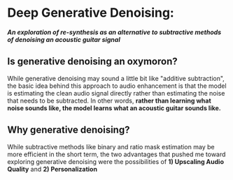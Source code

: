 # Deep Generative Denoising: 
***An exploration of re-synthesis as an alternative to subtractive methods of denoising an acoustic guitar signal***

## Is generative denoising an oxymoron?
While generative denoising may sound a little bit like "additive subtraction", the basic idea behind this approach to audio enhancement is that the model is estimating the clean audio signal directly rather than estimating the noise that needs to be subtracted. In other words, **rather than learning what noise sounds like, the model learns what an acoustic guitar sounds like.** 

## Why generative denoising?
While subtractive methods like binary and ratio mask estimation may be more efficient in the short term, the two advantages that pushed me toward exploring generative denoising were the possibilities of **1) Upscaling Audio Quality** and **2) Personalization**
